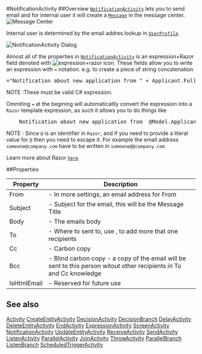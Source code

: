 #NotificationActivity
##Overview
[`NotificationActivity`](NotificationActivity.html) lets you to send email and for internal user it will create a [`Message`](Message.html) in the message center.
![Message Center](http://i.imgur.com/3ePhbd9.png)

Internal user is determined by the email addres lookup in [`UserProfile`](UserProfile.html).


![NotificationActivity Dialog](http://i.imgur.com/KJ1CcIY.png)

Almost all of the properties in [`NotificationActivity`](NotificationActivity.html) is an expression+Razor field denoted with ![expression+razor icon](http://i.imgur.com/eJG3fxl.png).
These fields allow you to write an expression with `=` notation.
e.g. to create a piece of string concatenation
<pre>
="Notification about new application from " + Applicant.FullName
</pre>
NOTE :These must be valid C# expression.

Ommiting `=` at the begining will automaticatlly convert the expression into a `Razor` template expression, as such it allows you to do things like
<pre>
    Notification about new application from  @Model.Applicant.FullName
</pre>
NOTE : Since `@` is an identifier in `Razor`, and if you need to provide a literal value for `@` then you need to escape it. For example the email address `someone@company.com` have to be written in `someone@@company.com`


Learn more about Razor [`here`](Razor.html)



##Properties
<table class="table table-condensed table-bordered">
    <thead>
<tr>
<th>Property</th>
<th>Description</th>
</tr>
</thead>
<tbody>
<tr><td>From</td><td> - In more settings, an email address for From</td></tr>
<tr><td>Subject</td><td> - Subject for the email, this will be the Message Title</td></tr>
<tr><td>Body</td><td> - The emails body</td></tr>
<tr><td>To</td><td> - Where to sent to, use , to add more that one recipients</td></tr>
<tr><td>Cc</td><td> - Carbon copy</td></tr>
<tr><td>Bcc</td><td> - Blind carbon copy - a copy of the email will be sent to this person witout other recipients in To and Cc knowledge</td></tr>
<tr><td>IsHtmlEmail</td><td> - Reserved for future use </td></tr>
</tbody></table>



## See also

[Activity](Activity.html)
[CreateEntityActivity](CreateEntityActivity.html)
[DecisionActivity](DecisionActivity.html)
[DecisionBranch](DecisionBranch.html)
[DelayActivity](DelayActivity.html)
[DeleteEntityActivity](DeleteEntityActivity.html)
[EndActivity](EndActivity.html)
[ExpressionActivity](ExpressionActivity.html)
[ScreenActivity](ScreenActivity.html)
[NotificationActivity](NotificationActivity.html)
[UpdateEntityActivity](UpdateEntityActivity.html)
[ReceiveActivity](ReceiveActivity.html)
[SendActivity](SendActivity.html)
[ListenActivity](ListenActivity.html)
[ParallelActivity](ParallelActivity.html)
[JoinActivity](JoinActivity.html)
[ThrowActivity](ThrowActivity.html)
[ParallelBranch](ParallelBranch.html)
[ListenBranch](ListenBranch.html)
[ScheduledTriggerActivity](ScheduledTriggerActivity.html)